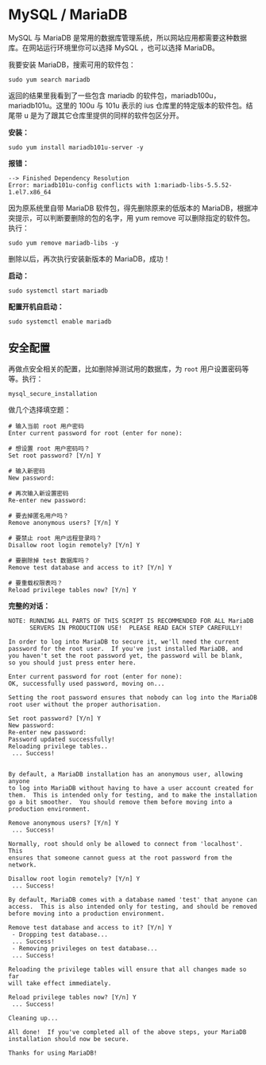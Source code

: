 # MySQL / MariaDB

MySQL 与 MariaDB 是常用的数据库管理系统，所以网站应用都需要这种数据库。在网站运行环境里你可以选择 MySQL ，也可以选择 MariaDB。

我要安装 MariaDB，搜索可用的软件包：

```
sudo yum search mariadb
```

返回的结果里我看到了一些包含 mariadb 的软件包，mariadb100u，mariadb101u。这里的 100u 与 101u 表示的 ius 仓库里的特定版本的软件包。结尾带 u 是为了跟其它仓库里提供的同样的软件包区分开。

**安装：**

```
sudo yum install mariadb101u-server -y
```

**报错：**

```
--> Finished Dependency Resolution
Error: mariadb101u-config conflicts with 1:mariadb-libs-5.5.52-1.el7.x86_64
```

因为原系统里自带 MariaDB 软件包，得先删除原来的低版本的 MariaDB，根据冲突提示，可以判断要删除的包的名字，用 yum remove 可以删除指定的软件包。执行：

```
sudo yum remove mariadb-libs -y
```

删除以后，再次执行安装新版本的 MariaDB，成功！

**启动：**

```
sudo systemctl start mariadb
```

**配置开机自启动：**

```
sudo systemctl enable mariadb
```

## 安全配置

再做点安全相关的配置，比如删除掉测试用的数据库，为 `root` 用户设置密码等等。执行：

```
mysql_secure_installation
```

做几个选择填空题：

```
# 输入当前 root 用户密码
Enter current password for root (enter for none): 

# 想设置 root 用户密码吗？
Set root password? [Y/n] Y

# 输入新密码
New password: 

# 再次输入新设置密码
Re-enter new password: 

# 要去掉匿名用户吗？
Remove anonymous users? [Y/n] Y

# 要禁止 root 用户远程登录吗？
Disallow root login remotely? [Y/n] Y

# 要删除掉 test 数据库吗？
Remove test database and access to it? [Y/n] Y

# 要重载权限表吗？
Reload privilege tables now? [Y/n] Y
```

**完整的对话：**

```
NOTE: RUNNING ALL PARTS OF THIS SCRIPT IS RECOMMENDED FOR ALL MariaDB
      SERVERS IN PRODUCTION USE!  PLEASE READ EACH STEP CAREFULLY!

In order to log into MariaDB to secure it, we'll need the current
password for the root user.  If you've just installed MariaDB, and
you haven't set the root password yet, the password will be blank,
so you should just press enter here.

Enter current password for root (enter for none): 
OK, successfully used password, moving on...

Setting the root password ensures that nobody can log into the MariaDB
root user without the proper authorisation.

Set root password? [Y/n] Y
New password: 
Re-enter new password: 
Password updated successfully!
Reloading privilege tables..
 ... Success!


By default, a MariaDB installation has an anonymous user, allowing anyone
to log into MariaDB without having to have a user account created for
them.  This is intended only for testing, and to make the installation
go a bit smoother.  You should remove them before moving into a
production environment.

Remove anonymous users? [Y/n] Y
 ... Success!

Normally, root should only be allowed to connect from 'localhost'.  This
ensures that someone cannot guess at the root password from the network.

Disallow root login remotely? [Y/n] Y
 ... Success!

By default, MariaDB comes with a database named 'test' that anyone can
access.  This is also intended only for testing, and should be removed
before moving into a production environment.

Remove test database and access to it? [Y/n] Y
 - Dropping test database...
 ... Success!
 - Removing privileges on test database...
 ... Success!

Reloading the privilege tables will ensure that all changes made so far
will take effect immediately.

Reload privilege tables now? [Y/n] Y
 ... Success!

Cleaning up...

All done!  If you've completed all of the above steps, your MariaDB
installation should now be secure.

Thanks for using MariaDB!
```



